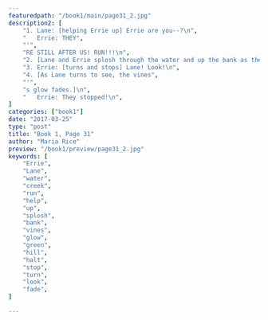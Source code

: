 ```yaml
---
featuredpath: "/book1/main/page31_2.jpg"
description2: [
    "1. Lane: [helping Errie up] Errie are you--?\n",
    "   Errie: THEY",
    "'",
    "RE STILL AFTER US! RUN!!!\n",
    "2. [Lane and Errie splosh through the water and up the bank as the glowing (green) vines slow to a halt on the hill above them ('SH-SH-sh-sh-sh-sh').]\n",
    "3. Errie: [turns and stops] Lane! Look!\n",
    "4. [As Lane turns to see, the vines",
    "'",
    "s glow fades.]\n",
    "   Errie: They stopped!\n",
]
categories: ["book1"]
date: "2017-03-25"
type: "post"
title: "Book 1, Page 31"
author: "Maria Rice"
preview: "/book1/preview/page31_2.jpg"
keywords: [
    "Errie", 
    "Lane",
    "water",
    "creek",
    "run",
    "help",
    "up",
    "splosh",
    "bank",
    "vines",
    "glow",
    "green",
    "hill",
    "halt",
    "stop",
    "turn",
    "look",
    "fade",
]

---
```



